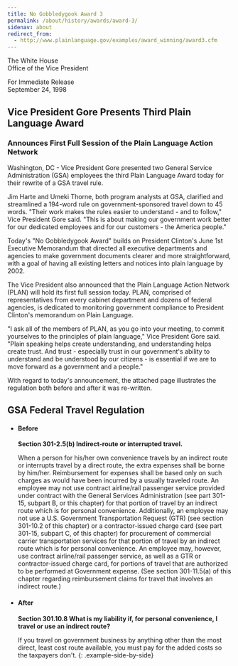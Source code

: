 ```yaml
---
title: No Gobbledygook Award 3
permalink: /about/history/awards/award-3/
sidenav: about
redirect_from:
  - http://www.plainlanguage.gov/examples/award_winning/award3.cfm
---
```


The White House  
Office of the Vice President  

For Immediate Release  
September 24, 1998

## Vice President Gore Presents Third Plain Language Award

### Announces First Full Session of the Plain Language Action Network

Washington, DC - Vice President Gore presented two General Service Administration (GSA) employees the third Plain Language Award today for their rewrite of a GSA travel rule.

Jim Harte and Umeki Thorne, both program analysts at GSA, clarified and streamlined a 194-word rule on government-sponsored travel down to 45 words. "Their work makes the rules easier to understand - and to follow," Vice President Gore said. "This is about making our government work better for our dedicated employees and for our customers - the America people."

Today's "No Gobbledygook Award" builds on President Clinton's June 1st Executive Memorandum that directed all executive departments and agencies to make government documents clearer and more straightforward, with a goal of having all existing letters and notices into plain language by 2002.

The Vice President also announced that the Plain Language Action Network (PLAN) will hold its first full session today. PLAN, comprised of representatives from every cabinet department and dozens of federal agencies, is dedicated to monitoring government compliance to President Clinton's memorandum on Plain Language.

"I ask all of the members of PLAN, as you go into your meeting, to commit yourselves to the principles of plain language," Vice President Gore said. "Plain speaking helps create understanding, and understanding helps create trust. And trust - especially trust in our government's ability to understand and be understood by our citizens - is essential if we are to move forward as a government and a people."

With regard to today's announcement, the attached page illustrates the regulation both before and after it was re-written.

## GSA Federal Travel Regulation

* #### Before

  **Section 301-2.5(b) Indirect-route or interrupted travel.**

  When a person for his/her own convenience travels by an indirect route or interrupts travel by a direct route, the extra expenses shall be borne by him/her. Reimbursement for expenses shall be based only on such charges as would have been incurred by a usually traveled route. An employee may not use contract airline/rail passenger service provided under contract with the General Services Administration (see part 301-15, subpart B, or this chapter) for that portion of travel by an indirect route which is for personal convenience. Additionally, an employee may not use a U.S. Government Transportation Request (GTR) (see section 301-10.2 of this chapter) or a contractor-issued charge card (see part 301-15, subpart C, of this chapter) for procurement of commercial carrier transportation services for that portion of travel by an indirect route which is for personal convenience. An employee may, however, use contract airline/rail passenger service, as well as a GTR or contractor-issued charge card, for portions of travel that are authorized to be performed at Government expense. (See section 301-11.5(a) of this chapter regarding reimbursement claims for travel that involves an indirect route.)

* #### After

  **Section 301.10.8 What is my liability if, for personal convenience, I travel or use an indirect route?**

  If you travel on government business by anything other than the most direct, least cost route available, you must pay for the added costs so the taxpayers don't.
{: .example-side-by-side}
